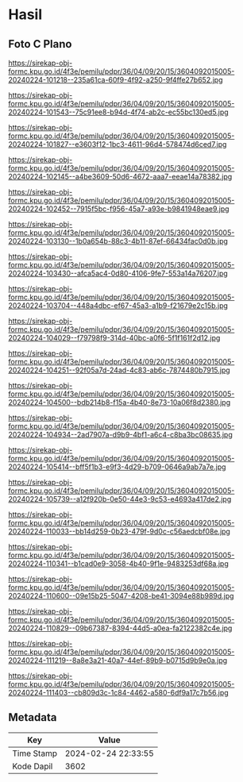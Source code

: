 # Hasil

## Foto C Plano

https://sirekap-obj-formc.kpu.go.id/4f3e/pemilu/pdpr/36/04/09/20/15/3604092015005-20240224-101218--235a61ca-60f9-4f92-a250-9f4ffe27b652.jpg

https://sirekap-obj-formc.kpu.go.id/4f3e/pemilu/pdpr/36/04/09/20/15/3604092015005-20240224-101543--75c91ee8-b94d-4f74-ab2c-ec55bc130ed5.jpg

https://sirekap-obj-formc.kpu.go.id/4f3e/pemilu/pdpr/36/04/09/20/15/3604092015005-20240224-101827--e3603f12-1bc3-4611-96d4-578474d6ced7.jpg

https://sirekap-obj-formc.kpu.go.id/4f3e/pemilu/pdpr/36/04/09/20/15/3604092015005-20240224-102145--a4be3609-50d6-4672-aaa7-eeae14a78382.jpg

https://sirekap-obj-formc.kpu.go.id/4f3e/pemilu/pdpr/36/04/09/20/15/3604092015005-20240224-102452--7915f5bc-f956-45a7-a93e-b9841948eae9.jpg

https://sirekap-obj-formc.kpu.go.id/4f3e/pemilu/pdpr/36/04/09/20/15/3604092015005-20240224-103130--1b0a654b-88c3-4b11-87ef-66434fac0d0b.jpg

https://sirekap-obj-formc.kpu.go.id/4f3e/pemilu/pdpr/36/04/09/20/15/3604092015005-20240224-103430--afca5ac4-0d80-4106-9fe7-553a14a76207.jpg

https://sirekap-obj-formc.kpu.go.id/4f3e/pemilu/pdpr/36/04/09/20/15/3604092015005-20240224-103704--448a4dbc-ef67-45a3-a1b9-f21679e2c15b.jpg

https://sirekap-obj-formc.kpu.go.id/4f3e/pemilu/pdpr/36/04/09/20/15/3604092015005-20240224-104029--f79798f9-314d-40bc-a0f6-5f1f161f2d12.jpg

https://sirekap-obj-formc.kpu.go.id/4f3e/pemilu/pdpr/36/04/09/20/15/3604092015005-20240224-104251--92f05a7d-24ad-4c83-ab6c-7874480b7915.jpg

https://sirekap-obj-formc.kpu.go.id/4f3e/pemilu/pdpr/36/04/09/20/15/3604092015005-20240224-104500--bdb214b8-f15a-4b40-8e73-10a06f8d2380.jpg

https://sirekap-obj-formc.kpu.go.id/4f3e/pemilu/pdpr/36/04/09/20/15/3604092015005-20240224-104934--2ad7907a-d9b9-4bf1-a6c4-c8ba3bc08635.jpg

https://sirekap-obj-formc.kpu.go.id/4f3e/pemilu/pdpr/36/04/09/20/15/3604092015005-20240224-105414--bff5f1b3-e9f3-4d29-b709-0646a9ab7a7e.jpg

https://sirekap-obj-formc.kpu.go.id/4f3e/pemilu/pdpr/36/04/09/20/15/3604092015005-20240224-105739--a12f920b-0e50-44e3-9c53-e4693a417de2.jpg

https://sirekap-obj-formc.kpu.go.id/4f3e/pemilu/pdpr/36/04/09/20/15/3604092015005-20240224-110033--bb14d259-0b23-479f-9d0c-c56aedcbf08e.jpg

https://sirekap-obj-formc.kpu.go.id/4f3e/pemilu/pdpr/36/04/09/20/15/3604092015005-20240224-110341--b1cad0e9-3058-4b40-9f1e-9483253df68a.jpg

https://sirekap-obj-formc.kpu.go.id/4f3e/pemilu/pdpr/36/04/09/20/15/3604092015005-20240224-110600--09e15b25-5047-4208-be41-3094e88b989d.jpg

https://sirekap-obj-formc.kpu.go.id/4f3e/pemilu/pdpr/36/04/09/20/15/3604092015005-20240224-110829--09b67387-8394-44d5-a0ea-fa2122382c4e.jpg

https://sirekap-obj-formc.kpu.go.id/4f3e/pemilu/pdpr/36/04/09/20/15/3604092015005-20240224-111219--8a8e3a21-40a7-44ef-89b9-b0715d9b9e0a.jpg

https://sirekap-obj-formc.kpu.go.id/4f3e/pemilu/pdpr/36/04/09/20/15/3604092015005-20240224-111403--cb809d3c-1c84-4462-a580-6df9a17c7b56.jpg


## Metadata

| Key        | Value               |
| ---------- | ------------------- |
| Time Stamp | 2024-02-24 22:33:55 |
| Kode Dapil | 3602                |



